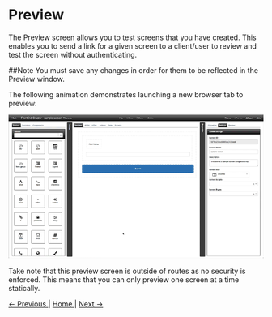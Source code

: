 # Preview

The Preview screen allows you to test screens that you have created. This enables you to send a link for a given screen to a client/user to review and test the screen without authenticating. 

##Note
You must save any changes in order for them to be reflected in the Preview window.

The following animation demonstrates launching a new browser tab to preview:

![Designer live preview](images/designer-live-preview.gif)

Take note that this preview screen is outside of routes as no security is enforced. This means that you can only preview one screen at a time statically.

[ <- Previous ](designer) | [ Home ](home) | [ Next -> ](classes-attributes-styles)

